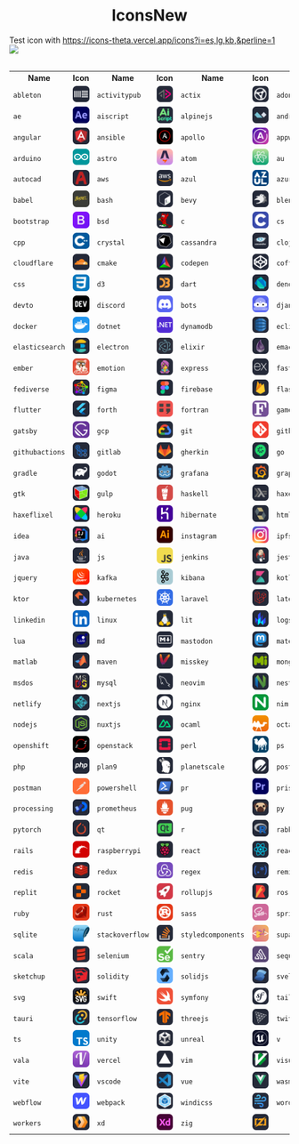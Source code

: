 <div align="center">
    <h1>IconsNew</h1>
</div>



Test icon with <a href="https://icons-theta.vercel.app/icons?i=es,lg,kb,&perline=1">https://icons-theta.vercel.app/icons?i=es,lg,kb,&perline=1</a> <br>
<img src="https://icons-theta.vercel.app/icons?i=react,js,redis,elasticsearch,&perline=2">


<table>  </tr>

<table> <tr> <th>Name</th><th>Icon</th> <th>Name</th><th>Icon</th> <th>Name</th><th>Icon</th> <th>Name</th><th>Icon</th> </tr>
    <tr>
        <td> <code>ableton</code> </td>
        <td> <img src="./public/icons/Ableton-Dark.svg" width="48"> </td>
        <td> <code>activitypub</code> </td>
        <td> <img src="./public/icons/ActivityPub-Dark.svg" width="48"> </td>
        <td> <code>actix</code> </td>
        <td> <img src="./public/icons/Actix-Dark.svg" width="48"> </td>
        <td> <code>adonis</code> </td>
        <td> <img src="./public/icons/Adonis.svg" width="48"> </td>
    </tr>
    <tr>
        <td> <code>ae</code> </td>
        <td> <img src="./public/icons/AfterEffects.svg" width="48"> </td>
        <td> <code>aiscript</code> </td>
        <td> <img src="./public/icons/AiScript-Dark.svg" width="48"> </td>
        <td> <code>alpinejs</code> </td>
        <td> <img src="./public/icons/AlpineJS-Dark.svg" width="48"> </td>
        <td> <code>androidstudio</code> </td>
        <td> <img src="./public/icons/AndroidStudio-Dark.svg" width="48"> </td>
    </tr>
    <tr>
        <td> <code>angular</code> </td>
        <td> <img src="./public/icons/Angular-Dark.svg" width="48"> </td>
        <td> <code>ansible</code> </td>
        <td> <img src="./public/icons/Ansible.svg" width="48"> </td>
        <td> <code>apollo</code> </td>
        <td> <img src="./public/icons/Apollo.svg" width="48"> </td>
        <td> <code>appwrite</code> </td>
        <td> <img src="./public/icons/Appwrite.svg" width="48"> </td>
    </tr>
    <tr>
        <td> <code>arduino</code> </td>
        <td> <img src="./public/icons/Arduino.svg" width="48"> </td>
        <td> <code>astro</code> </td>
        <td> <img src="./public/icons/Astro.svg" width="48"> </td>
        <td> <code>atom</code> </td>
        <td> <img src="./public/icons/Atom.svg" width="48"> </td>
        <td> <code>au</code> </td>
        <td> <img src="./public/icons/Audition.svg" width="48"> </td>
    </tr>
    <tr>
        <td> <code>autocad</code> </td>
        <td> <img src="./public/icons/AutoCAD-Dark.svg" width="48"> </td>
        <td> <code>aws</code> </td>
        <td> <img src="./public/icons/AWS-Dark.svg" width="48"> </td>
        <td> <code>azul</code> </td>
        <td> <img src="./public/icons/Azul.svg" width="48"> </td>
        <td> <code>azure</code> </td>
        <td> <img src="./public/icons/Azure-Dark.svg" width="48"> </td>
    </tr>
    <tr>
        <td> <code>babel</code> </td>
        <td> <img src="./public/icons/Babel.svg" width="48"> </td>
        <td> <code>bash</code> </td>
        <td> <img src="./public/icons/Bash-Dark.svg" width="48"> </td>
        <td> <code>bevy</code> </td>
        <td> <img src="./public/icons/Bevy-Dark.svg" width="48"> </td>
        <td> <code>blender</code> </td>
        <td> <img src="./public/icons/Blender-Dark.svg" width="48"> </td>
    </tr>
    <tr>
        <td> <code>bootstrap</code> </td>
        <td> <img src="./public/icons/Bootstrap.svg" width="48"> </td>
        <td> <code>bsd</code> </td>
        <td> <img src="./public/icons/BSD-Dark.svg" width="48"> </td>
        <td> <code>c</code> </td>
        <td> <img src="./public/icons/C.svg" width="48"> </td>
        <td> <code>cs</code> </td>
        <td> <img src="./public/icons/CS.svg" width="48"> </td>
    </tr>
    <tr>
        <td> <code>cpp</code> </td>
        <td> <img src="./public/icons/CPP.svg" width="48"> </td>
        <td> <code>crystal</code> </td>
        <td> <img src="./public/icons/Crystal-Dark.svg" width="48"> </td>
        <td> <code>cassandra</code> </td>
        <td> <img src="./public/icons/Cassandra-Dark.svg" width="48"> </td>
        <td> <code>clojure</code> </td>
        <td> <img src="./public/icons/Clojure-Dark.svg" width="48"> </td>
    </tr>
    <tr>
        <td> <code>cloudflare</code> </td>
        <td> <img src="./public/icons/Cloudflare-Dark.svg" width="48"> </td>
        <td> <code>cmake</code> </td>
        <td> <img src="./public/icons/CMake-Dark.svg" width="48"> </td>
        <td> <code>codepen</code> </td>
        <td> <img src="./public/icons/CodePen-Dark.svg" width="48"> </td>
        <td> <code>coffeescript</code> </td>
        <td> <img src="./public/icons/CoffeeScript-Dark.svg" width="48"> </td>
    </tr>
    <tr>
        <td> <code>css</code> </td>
        <td> <img src="./public/icons/CSS.svg" width="48"> </td>
        <td> <code>d3</code> </td>
        <td> <img src="./public/icons/D3-Dark.svg" width="48"> </td>
        <td> <code>dart</code> </td>
        <td> <img src="./public/icons/Dart-Dark.svg" width="48"> </td>
        <td> <code>deno</code> </td>
        <td> <img src="./public/icons/DENO-Dark.svg" width="48"> </td>
    </tr>
    <tr>
        <td> <code>devto</code> </td>
        <td> <img src="./public/icons/DevTo-Dark.svg" width="48"> </td>
        <td> <code>discord</code> </td>
        <td> <img src="./public/icons/Discord.svg" width="48"> </td>
        <td> <code>bots</code> </td>
        <td> <img src="./public/icons/DiscordBots.svg" width="48"> </td>
        <td> <code>django</code> </td>
        <td> <img src="./public/icons/Django.svg" width="48"> </td>
    </tr>
    <tr>
        <td> <code>docker</code> </td>
        <td> <img src="./public/icons/Docker.svg" width="48"> </td>
        <td> <code>dotnet</code> </td>
        <td> <img src="./public/icons/DotNet.svg" width="48"> </td>
        <td> <code>dynamodb</code> </td>
        <td> <img src="./public/icons/DynamoDB-Dark.svg" width="48"> </td>
        <td> <code>eclipse</code> </td>
        <td> <img src="./public/icons/Eclipse-Dark.svg" width="48"> </td>
    </tr>
    <tr>
        <td> <code>elasticsearch</code> </td>
        <td> <img src="./public/icons/Elasticsearch-Dark.svg" width="48"></td>
        <td> <code>electron</code> </td>
        <td> <img src="./public/icons/Electron.svg" width="48"> </td>
        <td> <code>elixir</code> </td>
        <td> <img src="./public/icons/Elixir-Dark.svg" width="48"> </td>
        <td> <code>emacs</code> </td>
        <td> <img src="./public/icons/Emacs.svg" width="48"> </td>
    </tr>
    <tr>
        <td> <code>ember</code> </td>
        <td> <img src="./public/icons/Ember.svg" width="48"> </td>
        <td> <code>emotion</code> </td>
        <td> <img src="./public/icons/Emotion-Dark.svg" width="48"> </td>
        <td> <code>express</code> </td>
        <td> <img src="./public/icons/ExpressJS-Dark.svg" width="48"> </td>
        <td> <code>fastapi</code> </td>
        <td> <img src="./public/icons/FastAPI.svg" width="48"> </td>
    </tr>
    <tr>
        <td> <code>fediverse</code> </td>
        <td> <img src="./public/icons/Fediverse-Dark.svg" width="48"> </td>
        <td> <code>figma</code> </td>
        <td> <img src="./public/icons/Figma-Dark.svg" width="48"> </td>
        <td> <code>firebase</code> </td>
        <td> <img src="./public/icons/Firebase-Dark.svg" width="48"> </td>
        <td> <code>flask</code> </td>
        <td> <img src="./public/icons/Flask-Dark.svg" width="48"> </td>
    </tr>
    <tr>
        <td> <code>flutter</code> </td>
        <td> <img src="./public/icons/Flutter-Dark.svg" width="48"> </td>
        <td> <code>forth</code> </td>
        <td> <img src="./public/icons/Forth.svg" width="48"> </td>
        <td> <code>fortran</code> </td>
        <td> <img src="./public/icons/Fortran.svg" width="48"> </td>
        <td> <code>gamemakerstudio</code> </td>
        <td> <img src="./public/icons/GameMakerStudio.svg" width="48"> </td>
    </tr>
    <tr>
        <td> <code>gatsby</code> </td>
        <td> <img src="./public/icons/Gatsby.svg" width="48"> </td>
        <td> <code>gcp</code> </td>
        <td> <img src="./public/icons/GCP-Dark.svg" width="48"> </td>
        <td> <code>git</code> </td>
        <td> <img src="./public/icons/Git.svg" width="48"> </td>
        <td> <code>github</code> </td>
        <td> <img src="./public/icons/Github-Dark.svg" width="48"> </td>
    </tr>
    <tr>
        <td> <code>githubactions</code> </td>
        <td> <img src="./public/icons/GithubActions-Dark.svg" width="48"> </td>
        <td> <code>gitlab</code> </td>
        <td> <img src="./public/icons/GitLab-Dark.svg" width="48"> </td>
        <td> <code>gherkin</code> </td>
        <td> <img src="./public/icons/Gherkin-Dark.svg" width="48"> </td>
        <td> <code>go</code> </td>
        <td> <img src="./public/icons/GoLang.svg" width="48"> </td>
    </tr>
    <tr>
        <td> <code>gradle</code> </td>
        <td> <img src="./public/icons/Gradle-Dark.svg" width="48"> </td>
        <td> <code>godot</code> </td>
        <td> <img src="./public/icons/Godot-Dark.svg" width="48"> </td>
        <td> <code>grafana</code> </td>
        <td> <img src="./public/icons/Grafana-Dark.svg" width="48"> </td>
        <td> <code>graphql</code> </td>
        <td> <img src="./public/icons/GraphQL-Dark.svg" width="48"> </td>
    </tr>
    <tr>
        <td> <code>gtk</code> </td>
        <td> <img src="./public/icons/GTK-Dark.svg" width="48"> </td>
        <td> <code>gulp</code> </td>
        <td> <img src="./public/icons/Gulp.svg" width="48"> </td>
        <td> <code>haskell</code> </td>
        <td> <img src="./public/icons/Haskell-Dark.svg" width="48"> </td>
        <td> <code>haxe</code> </td>
        <td> <img src="./public/icons/Haxe-Dark.svg" width="48"> </td>
    </tr>
    <tr>
        <td> <code>haxeflixel</code> </td>
        <td> <img src="./public/icons/HaxeFlixel-Dark.svg" width="48"> </td>
        <td> <code>heroku</code> </td>
        <td> <img src="./public/icons/Heroku.svg" width="48"> </td>
        <td> <code>hibernate</code> </td>
        <td> <img src="./public/icons/Hibernate-Dark.svg" width="48"> </td>
        <td> <code>html</code> </td>
        <td> <img src="./public/icons/HTML.svg" width="48"> </td>
    </tr>
    <tr>
        <td> <code>idea</code> </td>
        <td> <img src="./public/icons/Idea-Dark.svg" width="48"> </td>
        <td> <code>ai</code> </td>
        <td> <img src="./public/icons/Illustrator.svg" width="48"> </td>
        <td> <code>instagram</code> </td>
        <td> <img src="./public/icons/Instagram.svg" width="48"> </td>
        <td> <code>ipfs</code> </td>
        <td> <img src="./public/icons/IPFS-Dark.svg" width="48"> </td>
    </tr>
    <tr>
        <td> <code>java</code> </td>
        <td> <img src="./public/icons/Java-Dark.svg" width="48"> </td>
        <td> <code>js</code> </td>
        <td> <img src="./public/icons/JavaScript.svg" width="48"> </td>
        <td> <code>jenkins</code> </td>
        <td> <img src="./public/icons/Jenkins-Dark.svg" width="48"> </td>
        <td> <code>jest</code> </td>
        <td> <img src="./public/icons/Jest.svg" width="48"> </td>
    </tr>
    <tr>
        <td> <code>jquery</code> </td>
        <td> <img src="./public/icons/JQuery.svg" width="48"> </td>
        <td> <code>kafka</code> </td>
        <td> <img src="./public/icons/Kafka.svg" width="48"> </td>
        <td> <code>kibana</code> </td>
        <td> <img src="./public/icons/Kibana-Dark.svg" width="48"> </td>
        <td> <code>kotlin</code> </td>
        <td> <img src="./public/icons/Kotlin-Dark.svg" width="48"> </td>
    </tr>
    <tr>
        <td> <code>ktor</code> </td>
        <td> <img src="./public/icons/Ktor-Dark.svg" width="48"> </td>
        <td> <code>kubernetes</code> </td>
        <td> <img src="./public/icons/Kubernetes.svg" width="48"> </td>
        <td> <code>laravel</code> </td>
        <td> <img src="./public/icons/Laravel-Dark.svg" width="48"> </td>
        <td> <code>latex</code> </td>
        <td> <img src="./public/icons/LaTeX-Dark.svg" width="48"> </td>
    </tr>
    <tr>
        <td> <code>linkedin</code> </td>
        <td> <img src="./public/icons/LinkedIn.svg" width="48"> </td>
        <td> <code>linux</code> </td>
        <td> <img src="./public/icons/Linux-Dark.svg" width="48"> </td>
        <td> <code>lit</code> </td>
        <td> <img src="./public/icons/Lit-Dark.svg" width="48"> </td>
        <td> <code>logstash</code> </td>
        <td> <img src="./public/icons/Logstash-Dark.svg" width="48"> </td>
    </tr>
    <tr>
        <td> <code>lua</code> </td>
        <td> <img src="./public/icons/Lua-Dark.svg" width="48"> </td>
        <td> <code>md</code> </td>
        <td> <img src="./public/icons/Markdown-Dark.svg" width="48"> </td>
        <td> <code>mastodon</code> </td>
        <td> <img src="./public/icons/Mastodon-Dark.svg" width="48"> </td>
        <td> <code>materialui</code> </td>
        <td> <img src="./public/icons/MaterialUI-Dark.svg" width="48"> </td>
    </tr>
    <tr>
        <td> <code>matlab</code> </td>
        <td> <img src="./public/icons/Matlab-Dark.svg" width="48"> </td>
        <td> <code>maven</code> </td>
        <td> <img src="./public/icons/Maven-Dark.svg" width="48"> </td>
        <td> <code>misskey</code> </td>
        <td> <img src="./public/icons/Misskey-Dark.svg" width="48"> </td>
        <td> <code>mongodb</code> </td>
        <td> <img src="./public/icons/MongoDB.svg" width="48"> </td>
    </tr>
    <tr>
        <td> <code>msdos</code> </td>
        <td> <img src="./public/icons/MSDOS-Dark.svg" width="48"> </td>
        <td> <code>mysql</code> </td>
        <td> <img src="./public/icons/MySQL-Dark.svg" width="48"> </td>
        <td> <code>neovim</code> </td>
        <td> <img src="./public/icons/NeoVim-Dark.svg" width="48"> </td>
        <td> <code>nestjs</code> </td>
        <td> <img src="./public/icons/NestJS-Dark.svg" width="48"> </td>
    </tr>
    <tr>
        <td> <code>netlify</code> </td>
        <td> <img src="./public/icons/Netlify-Dark.svg" width="48"> </td>
        <td> <code>nextjs</code> </td>
        <td> <img src="./public/icons/NextJS-Dark.svg" width="48"> </td>
        <td> <code>nginx</code> </td>
        <td> <img src="./public/icons/Nginx.svg" width="48"> </td>
        <td> <code>nim</code> </td>
        <td> <img src="./public/icons/Nim-Dark.svg" width="48"> </td>
    </tr>
    <tr>
        <td> <code>nodejs</code> </td>
        <td> <img src="./public/icons/NodeJS-Dark.svg" width="48"> </td>
        <td> <code>nuxtjs</code> </td>
        <td> <img src="./public/icons/NuxtJS-Dark.svg" width="48"> </td>
        <td> <code>ocaml</code> </td>
        <td> <img src="./public/icons/OCaml.svg" width="48"> </td>
        <td> <code>octave</code> </td>
        <td> <img src="./public/icons/Octave-Dark.svg" width="48"> </td>
    </tr>
    <tr>
        <td> <code>openshift</code> </td>
        <td> <img src="./public/icons/OpenShift.svg" width="48"> </td>
        <td> <code>openstack</code> </td>
        <td> <img src="./public/icons/OpenStack-Dark.svg" width="48"> </td>
        <td> <code>perl</code> </td>
        <td> <img src="./public/icons/Perl.svg" width="48"> </td>
        <td> <code>ps</code> </td>
        <td> <img src="./public/icons/Photoshop.svg" width="48"> </td>
    </tr>
    <tr>
        <td> <code>php</code> </td>
        <td> <img src="./public/icons/PHP-Dark.svg" width="48"> </td>
        <td> <code>plan9</code> </td>
        <td> <img src="./public/icons/Plan9-Dark.svg" width="48"> </td>
        <td> <code>planetscale</code> </td>
        <td> <img src="./public/icons/PlanetScale-Dark.svg" width="48"> </td>
        <td> <code>postgres</code> </td>
        <td> <img src="./public/icons/PostgreSQL-Dark.svg" width="48"> </td>
    </tr>
    <tr>
        <td> <code>postman</code> </td>
        <td> <img src="./public/icons/Postman.svg" width="48"> </td>
        <td> <code>powershell</code> </td>
        <td> <img src="./public/icons/Powershell-Dark.svg" width="48"> </td>
        <td> <code>pr</code> </td>
        <td> <img src="./public/icons/Premiere.svg" width="48"> </td>
        <td> <code>prisma</code> </td>
        <td> <img src="./public/icons/Prisma.svg" width="48"> </td>
    </tr>
    <tr>
        <td> <code>processing</code> </td>
        <td> <img src="./public/icons/Processing-Dark.svg" width="48"> </td>
        <td> <code>prometheus</code> </td>
        <td> <img src="./public/icons/Prometheus.svg" width="48"> </td>
        <td> <code>pug</code> </td>
        <td> <img src="./public/icons/Pug-Dark.svg" width="48"> </td>
        <td> <code>py</code> </td>
        <td> <img src="./public/icons/Python-Dark.svg" width="48"> </td>
    </tr>
    <tr>
        <td> <code>pytorch</code> </td>
        <td> <img src="./public/icons/PyTorch-Dark.svg" width="48"> </td>
        <td> <code>qt</code> </td>
        <td> <img src="./public/icons/QT-Dark.svg" width="48"> </td>
        <td> <code>r</code> </td>
        <td> <img src="./public/icons/R-Dark.svg" width="48"> </td>
        <td> <code>rabbitmq</code> </td>
        <td> <img src="./public/icons/RabbitMQ-Dark.svg" width="48"> </td>
    </tr>
    <tr>
        <td> <code>rails</code> </td>
        <td> <img src="./public/icons/Rails.svg" width="48"> </td>
        <td> <code>raspberrypi</code> </td>
        <td> <img src="./public/icons/RaspberryPi-Dark.svg" width="48"> </td>
        <td> <code>react</code> </td>
        <td> <img src="./public/icons/React-Dark.svg" width="48"> </td>
        <td> <code>reactivex</code> </td>
        <td> <img src="./public/icons/ReactiveX-Dark.svg" width="48"> </td>
    </tr>
    <tr>
        <td> <code>redis</code> </td>
        <td> <img src="./public/icons/Redis-Dark.svg" width="48"> </td>
        <td> <code>redux</code> </td>
        <td> <img src="./public/icons/Redux.svg" width="48"> </td>
        <td> <code>regex</code> </td>
        <td> <img src="./public/icons/Regex-Dark.svg" width="48"> </td>
        <td> <code>remix</code> </td>
        <td> <img src="./public/icons/Remix-Dark.svg" width="48"> </td>
    </tr>
    <tr>
        <td> <code>replit</code> </td>
        <td> <img src="./public/icons/Replit-Dark.svg" width="48"> </td>
        <td> <code>rocket</code> </td>
        <td> <img src="./public/icons/Rocket.svg" width="48"> </td>
        <td> <code>rollupjs</code> </td>
        <td> <img src="./public/icons/RollupJS-Dark.svg" width="48"> </td>
        <td> <code>ros</code> </td>
        <td> <img src="./public/icons/ROS-Dark.svg" width="48"> </td>
    </tr>
    <tr>
        <td> <code>ruby</code> </td>
        <td> <img src="./public/icons/Ruby.svg" width="48"> </td>
        <td> <code>rust</code> </td>
        <td> <img src="./public/icons/Rust.svg" width="48"> </td>
        <td> <code>sass</code> </td>
        <td> <img src="./public/icons/Sass.svg" width="48"> </td>
        <td> <code>spring</code> </td>
        <td> <img src="./public/icons/Spring-Dark.svg" width="48"> </td>
    </tr>
    <tr>
        <td> <code>sqlite</code> </td>
        <td> <img src="./public/icons/SQLite.svg" width="48"> </td>
        <td> <code>stackoverflow</code> </td>
        <td> <img src="./public/icons/StackOverflow-Dark.svg" width="48"> </td>
        <td> <code>styledcomponents</code> </td>
        <td> <img src="./public/icons/StyledComponents.svg" width="48"> </td>
        <td> <code>supabase</code> </td>
        <td> <img src="./public/icons/Supabase-Dark.svg" width="48"> </td>
    </tr>
    <tr>
        <td> <code>scala</code> </td>
        <td> <img src="./public/icons/Scala-Dark.svg" width="48"> </td>
        <td> <code>selenium</code> </td>
        <td> <img src="./public/icons/Selenium.svg" width="48"> </td>
        <td> <code>sentry</code> </td>
        <td> <img src="./public/icons/Sentry.svg" width="48"> </td>
        <td> <code>sequelize</code> </td>
        <td> <img src="./public/icons/Sequelize-Dark.svg" width="48"> </td>
    </tr>
    <tr>
        <td> <code>sketchup</code> </td>
        <td> <img src="./public/icons/Sketchup-Dark.svg" width="48"> </td>
        <td> <code>solidity</code> </td>
        <td> <img src="./public/icons/Solidity.svg" width="48"> </td>
        <td> <code>solidjs</code> </td>
        <td> <img src="./public/icons/SolidJS-Dark.svg" width="48"> </td>
        <td> <code>svelte</code> </td>
        <td> <img src="./public/icons/Svelte.svg" width="48"> </td>
    </tr>
    <tr>
        <td> <code>svg</code> </td>
        <td> <img src="./public/icons/SVG-Dark.svg" width="48"> </td>
        <td> <code>swift</code> </td>
        <td> <img src="./public/icons/Swift.svg" width="48"> </td>
        <td> <code>symfony</code> </td>
        <td> <img src="./public/icons/Symfony-Dark.svg" width="48"> </td>
        <td> <code>tailwind</code> </td>
        <td> <img src="./public/icons/TailwindCSS-Dark.svg" width="48"> </td>
    </tr>
    <tr>
        <td> <code>tauri</code> </td>
        <td> <img src="./public/icons/Tauri-Dark.svg" width="48"> </td>
        <td> <code>tensorflow</code> </td>
        <td> <img src="./public/icons/TensorFlow-Dark.svg" width="48"> </td>
        <td> <code>threejs</code> </td>
        <td> <img src="./public/icons/ThreeJS-Dark.svg" width="48"> </td>
        <td> <code>twitter</code> </td>
        <td> <img src="./public/icons/Twitter.svg" width="48"> </td>
    </tr>
    <tr>
        <td> <code>ts</code> </td>
        <td> <img src="./public/icons/TypeScript.svg" width="48"> </td>
        <td> <code>unity</code> </td>
        <td> <img src="./public/icons/Unity-Dark.svg" width="48"> </td>
        <td> <code>unreal</code> </td>
        <td> <img src="./public/icons/UnrealEngine.svg" width="48"> </td>
        <td> <code>v</code> </td>
        <td> <img src="./public/icons/V-Dark.svg" width="48"> </td>
    </tr>
    <tr>
        <td> <code>vala</code> </td>
        <td> <img src="./public/icons/Vala.svg" width="48"> </td>
        <td> <code>vercel</code> </td>
        <td> <img src="./public/icons/Vercel-Dark.svg" width="48"> </td>
        <td> <code>vim</code> </td>
        <td> <img src="./public/icons/VIM-Dark.svg" width="48"> </td>
        <td> <code>visualstudio</code> </td>
        <td> <img src="./public/icons/VisualStudio-Dark.svg" width="48"> </td>
    </tr>
    <tr>
        <td> <code>vite</code> </td>
        <td> <img src="./public/icons/Vite-Dark.svg" width="48"> </td>
        <td> <code>vscode</code> </td>
        <td> <img src="./public/icons/VSCode-Dark.svg" width="48"> </td>
        <td> <code>vue</code> </td>
        <td> <img src="./public/icons/VueJS-Dark.svg" width="48"> </td>
        <td> <code>wasm</code> </td>
        <td> <img src="./public/icons/WebAssembly.svg" width="48"> </td>
    </tr>
    <tr>
        <td> <code>webflow</code> </td>
        <td> <img src="./public/icons/Webflow.svg" width="48"> </td>
        <td> <code>webpack</code> </td>
        <td> <img src="./public/icons/Webpack-Dark.svg" width="48"> </td>
        <td> <code>windicss</code> </td>
        <td> <img src="./public/icons/WindiCSS-Dark.svg" width="48"> </td>
        <td> <code>wordpress</code> </td>
        <td> <img src="./public/icons/Wordpress.svg" width="48"> </td>
    </tr>
    <tr>
        <td> <code>workers</code> </td> 
        <td> <img src="./public/icons/Workers-Dark.svg" width="48"> </td>
        <td> <code>xd</code> </td> 
        <td> <img src="./public/icons/XD.svg" width="48"> </td>
        <td> <code>zig</code> </td> 
        <td> <img src="./public/icons/Zig-Dark.svg" width="48"> </td>
    </tr>
</table>
